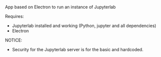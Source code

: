 App based on Electron to run an instance of Jupyterlab

Requires:
- Jupyterlab installed and working (Python, jupyter and all dependencies)
- Electron

NOTICE:
- Security for the Jupyterlab server is for the basic and hardcoded.
